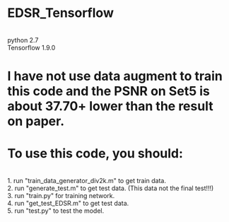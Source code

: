 # EDSR_Tensorflow

<br>python 2.7
<br>Tensorflow 1.9.0

# I have not use data augment to train this code and the PSNR on Set5 is about 37.70+ lower than the result on paper.
# To use this code, you should:
<br>1. run "train_data_generator_div2k.m" to get train data. 
<br>2. run "generate_test.m" to get test data. (This data not the final test!!!)
<br>3. run "train.py" for training network.
<br>4. run "get_test_EDSR.m" to get test data.
<br>5. run "test.py" to test the model.
